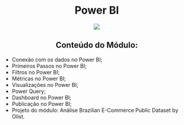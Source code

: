 <h1 align="center">Power BI</h1>
<p align="center">
  <img src="https://img.shields.io/static/v1?label=Status&message=FINALIZADO&color=blue&style=for-the-badge"/>
</p>
<h2 align="center">Conteúdo do Módulo:</h2>
<ul>
  <li>Conexão com os dados no Power BI;</li>
  <li>Primeiros Passos no Power BI;</li>
  <li>Filtros no Power BI;</li>
  <li>Métricas no Power BI;</li>
  <li>Visualizações no Power BI;</li>
  <li>Power Query;</li>
  <li>Dashboard no Power BI;</li>
  <li>Publicação no Power BI;</li>
  <li>Projeto do módulo: Análise Brazilian E-Commerce Public Dataset by Olist.</li>
</ul>
